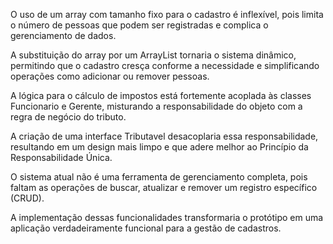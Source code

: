 O uso de um array com tamanho fixo para o cadastro é inflexível, pois limita o número de pessoas que podem ser registradas e complica o gerenciamento de dados.

A substituição do array por um ArrayList tornaria o sistema dinâmico, permitindo que o cadastro cresça conforme a necessidade e simplificando operações como adicionar ou remover pessoas.

A lógica para o cálculo de impostos está fortemente acoplada às classes Funcionario e Gerente, misturando a responsabilidade do objeto com a regra de negócio do tributo.

A criação de uma interface Tributavel desacoplaria essa responsabilidade, resultando em um design mais limpo e que adere melhor ao Princípio da Responsabilidade Única.

O sistema atual não é uma ferramenta de gerenciamento completa, pois faltam as operações de buscar, atualizar e remover um registro específico (CRUD).

A implementação dessas funcionalidades transformaria o protótipo em uma aplicação verdadeiramente funcional para a gestão de cadastros.